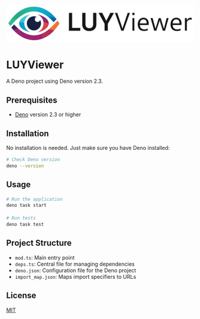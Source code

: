 ![LUY Viewer logo](https://github.com/bjoernwuest/LUYViewer/blob/main/LUYViewer_logo.png?raw=true)

# LUYViewer

A Deno project using Deno version 2.3.

## Prerequisites

- [Deno](https://deno.land/) version 2.3 or higher

## Installation

No installation is needed. Just make sure you have Deno installed:

```bash
# Check Deno version
deno --version
```

## Usage

```bash
# Run the application
deno task start

# Run tests
deno task test
```

## Project Structure

- `mod.ts`: Main entry point
- `deps.ts`: Central file for managing dependencies
- `deno.json`: Configuration file for the Deno project
- `import_map.json`: Maps import specifiers to URLs

## License

[MIT](LICENSE)
